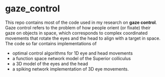 # gaze_control

This repo contains most of the code used in my research on <b>gaze control</b>. Gaze control refers to the problem of how people 
orient (or fixate) their gaze on objects in space, which corresponds to complex coordinated movements that rotate the eyes 
and the head to align with a target in space. The code so far contains implementations of 

<ul> <li>optimal control algorithms for 1D eye and head movements </li>
      <li> a function space network model of the Superior colliculus </li> 
      <li> a 3D model of the eyes and the head </li> 
      <li> a spiking network implementation of 3D eye movements. </li>
</ul>

